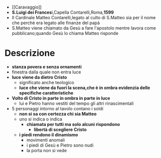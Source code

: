 - [[Caravaggio]]
- **S.Luigi dei Frances**i,Capella Contarelli,Roma,**1599**
- Il Cardinale Matteo Contarelli,legato al culto di S.Matteo sia per il nome che perchè era legato alle finanze del papà
- S.Matteo viene chiamato da Gesù a fare l'apostolo mentre lavora come pubblicano;quando Gesù lo chiama Matteo risponde
# Descrizione
- **stanza povera e senza ornamenti**
- finestra dalla quale non entra luce
- **luce viene da dietro Cristo**
	- significato anche teologico
	- **luce che viene da fuori la scena,che è in ombra evidenzia delle specifiche caratteristiche**
- **Volto di Cristo in parte in ombra in parte in luce** 
	- lui e Pietro hanno vestiti del tempo gli altri rinascimentali
- 5 personaggi intorno al tavolo contano i soldi
	- **non si sa con certezza chi sia Matteo**
	- uno si indica o indica
		- **chiamata per tutti ma solo alcuni rispondono**
			- **libertà di scegliere Cristo**
	- **i piedi rendono il dinamismo**
		- movimenti anomali
		- i piedi di Gesù e Pietro sono nudi
		- la porta non si vede